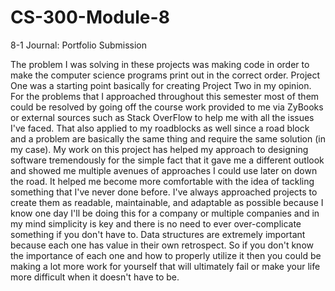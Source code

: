 # CS-300-Module-8
8-1 Journal: Portfolio Submission

The problem I was solving in these projects was making code in order to make the computer science programs print out in the correct order. Project One was a starting point basically for creating Project Two in my opinion. For the problems that I approached throughout this semester most of them could be resolved by going off the course work provided to me via ZyBooks or external sources such as Stack OverFlow to help me with all the issues I've faced. That also applied to my roadblocks as well since a road block and a problem are basically the same thing and require the same solution (in my case). My work on this project has helped my approach to designing software tremendously for the simple fact that it gave me a different outlook and showed me multiple avenues of approaches I could use later on down the road. It helped me become more comfortable with the idea of tackling something that I've never done before. I've always approached projects to create them as readable, maintainable, and adaptable as possible because I know one day I'll be doing this for a company or multiple companies and in my mind simplicity is key and there is no need to ever over-complicate something if you don't have to. Data structures are extremely important because each one has value in their own retrospect. So if you don't know the importance of each one and how to properly utilize it then you could be making a lot more work for yourself that will ultimately fail or make your life more difficult when it doesn't have to be.
